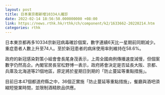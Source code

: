 ```yaml
---
layout: post
title: 日本東京都新增10334人確診
date: 2022-02-14 18:56:50.000000000 +08:00
link: https://news.rthk.hk/rthk/ch/component/k2/1633662-20220214.htm
categories: rthk
---
```


日本東京都再多10334宗新冠病毒確診個案，數字連續6天比一星期前同期減少。重症患者人數上升至74人。至於新冠患者的病床使用率則維持在58.6%。

政府的新冠感染對策小組會會長尾身茂表示，上周全國病例傳播速度減慢，但個案數字仍然高企。內閣官房長官松野博一表示，政府將會決定是否延長大阪、京都、兵庫及北海道等21個地區，原定將於星期日到期的「防止蔓延等重點措施」。

目前日本47個都道府縣之中，36個正實施「防止蔓延等重點措施」，餐廳與酒吧須縮短營業時間，並限制酒精飲品供應。
